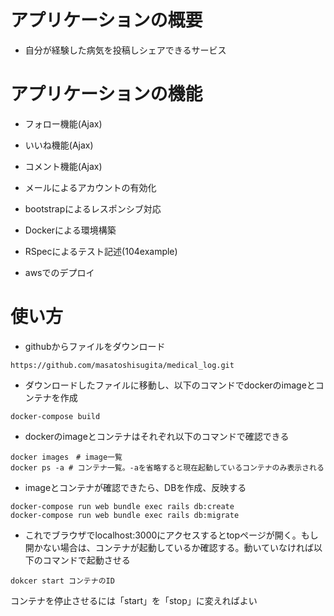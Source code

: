 # アプリケーションの概要

* 自分が経験した病気を投稿しシェアできるサービス

# アプリケーションの機能

* フォロー機能(Ajax)

* いいね機能(Ajax)

* コメント機能(Ajax)

* メールによるアカウントの有効化

* bootstrapによるレスポンシブ対応

* Dockerによる環境構築

* RSpecによるテスト記述(104example)

* awsでのデプロイ

# 使い方

* githubからファイルをダウンロード

```
https://github.com/masatoshisugita/medical_log.git
```

* ダウンロードしたファイルに移動し、以下のコマンドでdockerのimageとコンテナを作成

```
docker-compose build
```

* dockerのimageとコンテナはそれぞれ以下のコマンドで確認できる

```
docker images　# image一覧
docker ps -a # コンテナ一覧。-aを省略すると現在起動しているコンテナのみ表示される
```

* imageとコンテナが確認できたら、DBを作成、反映する

```
docker-compose run web bundle exec rails db:create
docker-compose run web bundle exec rails db:migrate
```
* これでブラウザでlocalhost:3000にアクセスするとtopページが開く。もし開かない場合は、コンテナが起動しているか確認する。動いていなければ以下のコマンドで起動させる
```
dokcer start コンテナのID
```
コンテナを停止させるには「start」を「stop」に変えればよい

